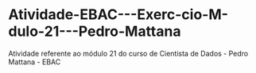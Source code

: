 # Atividade-EBAC---Exerc-cio-M-dulo-21---Pedro-Mattana
Atividade referente ao módulo 21 do curso de Cientista de Dados - Pedro Mattana - EBAC
